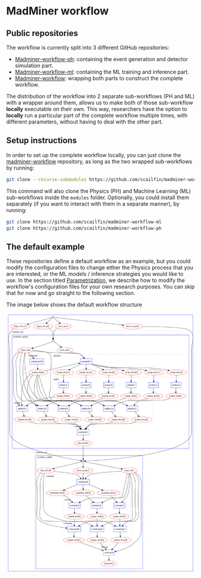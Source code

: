# MadMiner workflow

## Public repositories
The workflow is currently split into 3 different GitHub repositories:

- [Madminer-workflow-ph][madminer-workflow-repo-ph]: containing the event generation and detector simulation part.
- [Madminer-workflow-ml][madminer-workflow-repo-ml]: containing the ML training and inference part.
- [Madminer-workflow][madminer-workflow-repo]: wrapping both parts to construct the complete workflow.

The distribution of the workflow into 2 separate sub-workflows (PH and ML) with a wrapper around them, allows us to make
both of those sub-workflow **locally** executable on their own. This way, researchers have the option to **locally** run
a particular part of the complete workflow multiple times, with different parameters, without having to deal with the other part.


## Setup instructions
In order to set up the complete workflow locally, you can just clone the [madminer-workflow][madminer-workflow-repo]
repository, as long as the two wrapped sub-workflows by running:

```bash
git clone --recurse-submodules https://github.com/scailfin/madminer-workflow
```

This command will also clone the Physics (PH) and Machine Learning (ML) sub-workflows inside the `modules` folder.
Optionally, you could install them separately (if you want to interact with them in a separate manner), by running:

```bash
git clone https://github.com/scailfin/madminer-workflow-ml
git clone https://github.com/scailfin/madminer-workflow-ph
```


## The default example
These repositories define a default workflow as an example, but you could modify the configuration files to change
either the Physics process that you are interested, or the ML models / inference strategies you would like to use.
In the section titled [Parametrization][reana-guide-param], we describe how to modify the workflow's configuration
files for your own research purposes. You can skip that for now and go straight to the following section.

The image below shows the default workflow structure

![Workflow diagram](images/workflow-diagram.png)


[madminer-workflow-repo]: https://github.com/scailfin/madminer-workflow
[madminer-workflow-repo-ml]: https://github.com/scailfin/madminer-workflow-ml
[madminer-workflow-repo-ph]: https://github.com/scailfin/madminer-workflow-ph
[reana-guide-param]: 3_parametrization.md
